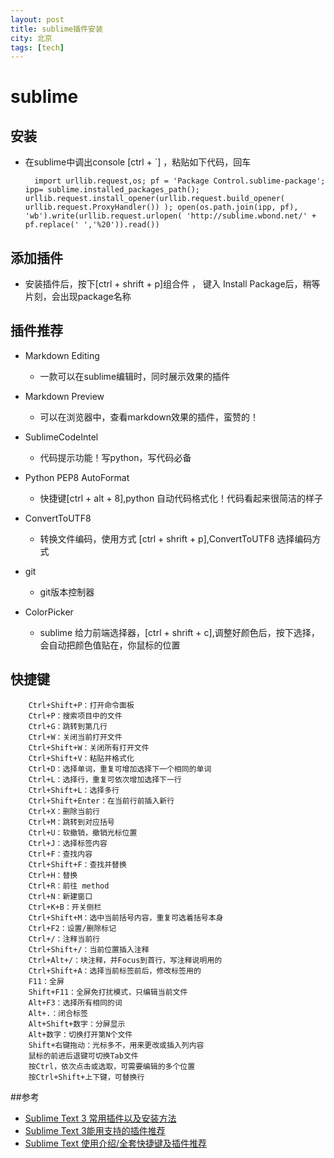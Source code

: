 ```yaml
---
layout: post  
title: sublime插件安装   
city: 北京   
tags: [tech]  
---
```



sublime 
==================


安装
----------
+ 在sublime中调出console [ctrl + `] ，粘贴如下代码，回车      

        import urllib.request,os; pf = 'Package Control.sublime-package'; ipp= sublime.installed_packages_path(); urllib.request.install_opener(urllib.request.build_opener( urllib.request.ProxyHandler()) ); open(os.path.join(ipp, pf), 'wb').write(urllib.request.urlopen( 'http://sublime.wbond.net/' + pf.replace(' ','%20')).read())



添加插件 
----------------------

* 安装插件后，按下[ctrl + shrift + p]组合件 ， 键入 Install Package后，稍等片刻，会出现package名称    

插件推荐
---------------
*   Markdown Editing  
    *   一款可以在sublime编辑时，同时展示效果的插件 
*   Markdown Preview  
    *   可以在浏览器中，查看markdown效果的插件，蛮赞的！  
*   SublimeCodeIntel   
    *   代码提示功能！写python，写代码必备  
*   Python PEP8 AutoFormat    
    *   快捷键[ctrl + alt + 8],python 自动代码格式化！代码看起来很简洁的样子    

*   ConvertToUTF8 
    *  转换文件编码，使用方式 [ctrl + shrift + p],ConvertToUTF8 选择编码方式  
*   git
    - git版本控制器  
*   ColorPicker
    - sublime 给力前端选择器，[ctrl + shrift + c],调整好颜色后，按下选择，会自动把颜色值贴在，你鼠标的位置 


快捷键
----------------


        Ctrl+Shift+P：打开命令面板
        Ctrl+P：搜索项目中的文件
        Ctrl+G：跳转到第几行
        Ctrl+W：关闭当前打开文件
        Ctrl+Shift+W：关闭所有打开文件
        Ctrl+Shift+V：粘贴并格式化
        Ctrl+D：选择单词，重复可增加选择下一个相同的单词
        Ctrl+L：选择行，重复可依次增加选择下一行
        Ctrl+Shift+L：选择多行
        Ctrl+Shift+Enter：在当前行前插入新行
        Ctrl+X：删除当前行
        Ctrl+M：跳转到对应括号
        Ctrl+U：软撤销，撤销光标位置
        Ctrl+J：选择标签内容
        Ctrl+F：查找内容
        Ctrl+Shift+F：查找并替换
        Ctrl+H：替换
        Ctrl+R：前往 method
        Ctrl+N：新建窗口
        Ctrl+K+B：开关侧栏
        Ctrl+Shift+M：选中当前括号内容，重复可选着括号本身
        Ctrl+F2：设置/删除标记
        Ctrl+/：注释当前行
        Ctrl+Shift+/：当前位置插入注释
        Ctrl+Alt+/：块注释，并Focus到首行，写注释说明用的
        Ctrl+Shift+A：选择当前标签前后，修改标签用的
        F11：全屏
        Shift+F11：全屏免打扰模式，只编辑当前文件
        Alt+F3：选择所有相同的词
        Alt+.：闭合标签
        Alt+Shift+数字：分屏显示
        Alt+数字：切换打开第N个文件
        Shift+右键拖动：光标多不，用来更改或插入列内容
        鼠标的前进后退键可切换Tab文件
        按Ctrl，依次点击或选取，可需要编辑的多个位置
        按Ctrl+Shift+上下键，可替换行


##参考
* [Sublime Text 3 常用插件以及安装方法](http://www.cnsecer.com/460.html)
* [Sublime Text 3能用支持的插件推荐](http://www.tuicool.com/articles/qEFJrm)
* [Sublime Text 使用介绍/全套快捷键及插件推荐](http://www.ithome.com/html/soft/31560.htm)
